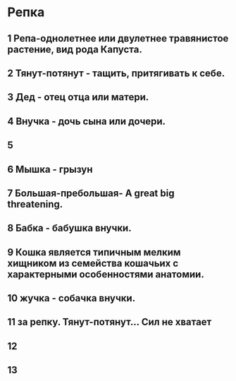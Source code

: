 # Репка
## 1 Репа-однолетнее или двулетнее травянистое растение, вид рода Капуста.
## 2 Тянут-потянут - тащить, притягивать к себе.
## 3 Дед - отец отца или матери.
## 4 Внучка - дочь сына или дочери.
## 5
## 6 Мышка - грызун
## 7 Большая-пребольшая- A great big threatening.
## 8 Бабка - бабушка внучки.
## 9 Кошка является типичным мелким хищником из семейства кошачьих с характерными особенностями анатомии.
## 10 жучка - собачка внучки.
## 11 за репку. Тянут-потянут... Сил не хватает
## 12
## 13
